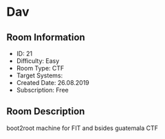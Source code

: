 ﻿# Dav

## Room Information
- ID: 21
- Difficulty: Easy
- Room Type: CTF
- Target Systems: 
- Created Date: 26.08.2019
- Subscription: Free

## Room Description
boot2root machine for FIT and bsides guatemala CTF
